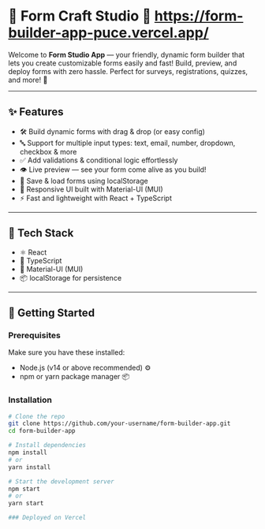 

# 📝 Form Craft Studio 🚀 https://form-builder-app-puce.vercel.app/

Welcome to **Form Studio App** — your friendly, dynamic form builder that lets you create customizable forms easily and fast! Build, preview, and deploy forms with zero hassle. Perfect for surveys, registrations, quizzes, and more! 🎉

---

## ✨ Features

- 🛠️ Build dynamic forms with drag & drop (or easy config)
- 🔤 Support for multiple input types: text, email, number, dropdown, checkbox & more
- ✅ Add validations & conditional logic effortlessly
- 👁️ Live preview — see your form come alive as you build!
- 💾 Save & load forms using localStorage
- 📱 Responsive UI built with Material-UI (MUI)
- ⚡ Fast and lightweight with React + TypeScript

---

## 🧰 Tech Stack

- ⚛️ React
- 💙 TypeScript
- 🎨 Material-UI (MUI)
- 📦 localStorage for persistence

---

## 🚀 Getting Started

### Prerequisites

Make sure you have these installed:

- Node.js (v14 or above recommended) ⚙️
- npm or yarn package manager 📦

### Installation

```bash
# Clone the repo
git clone https://github.com/your-username/form-builder-app.git
cd form-builder-app

# Install dependencies
npm install
# or
yarn install

# Start the development server
npm start
# or
yarn start

### Deployed on Vercel
